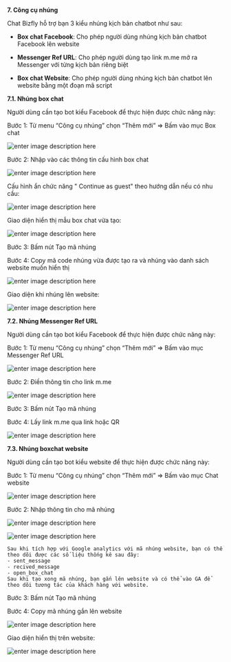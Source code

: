  **7. Công cụ nhúng**
 
Chat Bizfly hỗ trợ bạn 3 kiểu nhúng kịch bản chatbot như sau:

- **Box chat Facebook**: Cho phép người dùng nhúng kịch bản chatbot Facebook lên website 

- **Messenger Ref URL**: Cho phép người dùng tạo link m.me mở ra Messenger với từng kịch bản riêng biệt

- **Box chat Website**: Cho phép người dùng nhúng kịch bản chatbot lên website bằng một đoạn mã script 

**7.1. Nhúng box chat**

Người dùng cần tạo bot kiểu Facebook để thực hiện được chức năng này:

Bước 1:  Từ menu “Công cụ nhúng” chọn “Thêm mới” => Bấm vào mục Box chat 

![enter image description here](https://chatbizfly.mediacdn.vn/2022/09/28/chatbot/img_62jpg1664339485.jpg)

Bước 2:  Nhập vào các thông tin cấu hình box chat

![enter image description here](https://chatbizfly.mediacdn.vn/2022/09/28/chatbot/img_63jpg1664352604.jpg)

Cấu hình ẩn chức năng " Continue as guest" theo hướng dẫn nếu có nhu cầu:

![enter image description here](https://chatbizfly.mediacdn.vn/2022/09/28/chatbot/img_64jpg1664352808.jpg)

Giao diện hiển thị mẫu box chat vừa tạo:

![enter image description here](https://chatbizfly.mediacdn.vn/2022/09/28/chatbot/img_65jpg1664352956.jpg)

Bước 3: Bấm nút Tạo mã nhúng

Bước 4: Copy mã code nhúng vừa được tạo ra và nhúng vào danh sách website muốn hiển thị

![enter image description here](https://chatbizfly.mediacdn.vn/2022/09/28/chatbot/img_66jpg1664353027.jpg)

Giao diện khi nhúng lên website:

![enter image description here](https://chatbizfly.mediacdn.vn/2022/09/28/chatbot/img_67jpg1664353340.jpg)

**7.2. Nhúng Messenger Ref URL**

Người dùng cần tạo bot kiểu Facebook để thực hiện được chức năng này:

Bước 1:  Từ menu “Công cụ nhúng” chọn “Thêm mới” => Bấm vào mục Messenger Ref URL 

![enter image description here](https://chatbizfly.mediacdn.vn/2022/09/28/chatbot/img_68jpg1664353609.jpg)

Bước 2: Điền thông tin cho link m.me

![enter image description here](https://chatbizfly.mediacdn.vn/2022/09/28/chatbot/img_69jpg1664353786.jpg)

Bước 3: Bấm nút Tạo mã nhúng

Bước 4: Lấy link m.me qua link hoặc QR

![enter image description here](https://chatbizfly.mediacdn.vn/2022/09/28/chatbot/img_70jpg1664353876.jpg)

 **7.3. Nhúng boxchat website**

Người dùng cần tạo bot kiểu website để thực hiện được chức năng này:

Bước 1:  Từ menu “Công cụ nhúng” chọn “Thêm mới” => Bấm vào mục Chat website 

![enter image description here](https://chatbizfly.mediacdn.vn/2022/09/28/chatbot/img_71jpg1664354165.jpg)

Bước 2: Nhập thông tin cho mã nhúng

![enter image description here](https://chatbizfly.mediacdn.vn/2022/09/28/chatbot/img_72jpg1664354395.jpg)

![enter image description here](https://chatbizfly.mediacdn.vn/2022/09/28/chatbot/img_73jpg1664354517.jpg)

    Sau khi tích hợp với Google analytics với mã nhúng website, bạn có thể theo dõi được các số liệu thống kê sau đây:
    - sent_message
    - recived_message
    - open_box_chat
    Sau khi tạo xong mã nhúng, bạn gắn lên website và có thể vào GA để theo dõi tương tác của khách hàng với website.

Bước 3: Bấm nút Tạo mã nhúng

Bước 4: Copy mã nhúng gắn lên website

![enter image description here](https://chatbizfly.mediacdn.vn/2022/09/28/chatbot/img_74jpg1664354675.jpg)

Giao diện hiển thị trên website:

![enter image description here](https://chatbizfly.mediacdn.vn/2022/09/28/chatbot/img_75jpg1664354951.jpg)



